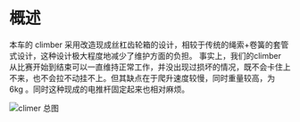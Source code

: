 # 概述

本车的 climber 采用改造现成丝杠齿轮箱的设计，相较于传统的绳索+卷簧的套管式设计，这种设计极大程度地减少了维护方面的负担。 事实上，我们的climber 从比赛开始到结束可以一直维持正常工作，并没出现过损坏的情况，既不会卡住上不来，也不会拉不动挂不上。但其缺点在于爬升速度较慢，同时重量较高，为 6kg 。同时这种现成的电推杆固定起来也相对麻烦。

![ climer 总图](https://s1.ax1x.com/2023/08/07/pPEgC8I.md.jpg " climber 总图")
